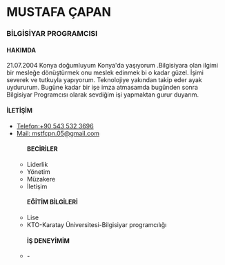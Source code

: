 </head><body><h1>MUSTAFA ÇAPAN</h1>
<H3>BİLGİSİYAR PROGRAMCISI</H3>
<H4>HAKIMDA</H4>
21.07.2004 Konya doğumluyum Konya'da yaşıyorum .Bilgisiyara olan ilgimi bir mesleğe dönüştürmek onu meslek edinmek bi 
o kadar güzel. İşimi severek ve tutkuyla yapıyorum.
Teknolojiye yakından takip eder ayak uydururum. Bugüne kadar bir işe imza atmasamda bugünden sonra Bilgisiyar Programcısı
olarak sevdiğim işi yapmaktan gurur duyarım.<main></main>
<H4>İLETİŞİM</H4>
<ul> <li> <a href="tel:+905435323696">Telefon:+90 543 532 3696</a> </li>
<li> <a href="mail:mstfcpn.05@gmail.com">Mail: mstfcpn.05@gmail.com<a/li><ul> 
<h4>BECİRİLER</h4>
<li>Liderlik</li>
<li>Yönetim</li>
<li>Müzakere</li>
<li>İletişim</li>
<h4>EĞİTİM BİLGİLERİ</h4>
<li>Lise</li>
<li>KTO-Karatay Üniversitesi-Bilgisiyar programcılığı</li>
<h4>İŞ DENEYİMİM</h4>
<li>-</li>
</body>
</html>
